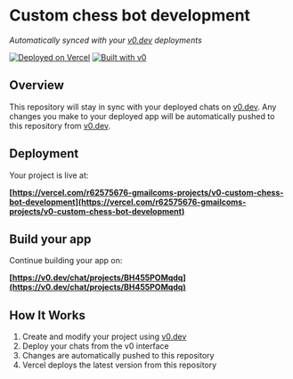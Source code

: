 # Custom chess bot development

*Automatically synced with your [v0.dev](https://v0.dev) deployments*

[![Deployed on Vercel](https://img.shields.io/badge/Deployed%20on-Vercel-black?style=for-the-badge&logo=vercel)](https://vercel.com/r62575676-gmailcoms-projects/v0-custom-chess-bot-development)
[![Built with v0](https://img.shields.io/badge/Built%20with-v0.dev-black?style=for-the-badge)](https://v0.dev/chat/projects/BH455POMqdq)

## Overview

This repository will stay in sync with your deployed chats on [v0.dev](https://v0.dev).
Any changes you make to your deployed app will be automatically pushed to this repository from [v0.dev](https://v0.dev).

## Deployment

Your project is live at:

**[https://vercel.com/r62575676-gmailcoms-projects/v0-custom-chess-bot-development](https://vercel.com/r62575676-gmailcoms-projects/v0-custom-chess-bot-development)**

## Build your app

Continue building your app on:

**[https://v0.dev/chat/projects/BH455POMqdq](https://v0.dev/chat/projects/BH455POMqdq)**

## How It Works

1. Create and modify your project using [v0.dev](https://v0.dev)
2. Deploy your chats from the v0 interface
3. Changes are automatically pushed to this repository
4. Vercel deploys the latest version from this repository